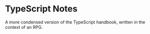 # TypeScript Notes

A more condensed version of the TypeScript handbook, written in the context of an RPG.
